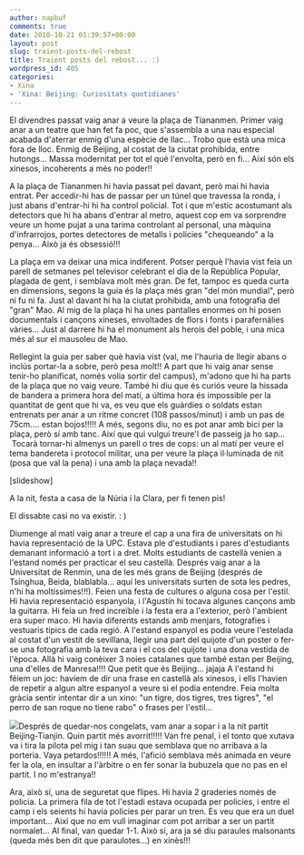 ```yaml
---
author: napbuf
comments: true
date: 2010-10-21 01:39:57+00:00
layout: post
slug: traient-posts-del-rebost
title: Traient posts del rebost... :)
wordpress_id: 405
categories:
- Xina
- 'Xina: Beijing: Curiositats quotidianes'
---
```


El divendres passat vaig anar a veure la plaça de Tiananmen. Primer vaig anar a un teatre que han fet fa poc, que s'assembla a una nau especial acabada d'aterrar enmig d'una espècie de llac... Trobo que està una mica fora de lloc. Enmig de Beijing, al costat de la ciutat prohibida, entre hutongs... Massa modernitat per tot el què l'envolta, però en fi... Així són els xinesos, incoherents a més no poder!!![![](http://napbuf.files.wordpress.com/2010/10/rd_img_4895.jpg?w=300)](http://napbuf.files.wordpress.com/2010/10/rd_img_4895.jpg)

A la plaça de Tiananmen hi havia passat pel davant, però mai hi havia entrat. Per accedir-hi has de passar per un túnel que travessa la ronda, i just abans d'entrar-hi hi ha control policial. Tot i que m'estic acostumant als detectors que hi ha abans d'entrar al metro, aquest cop em va sorprendre veure un home pujat a una tarima controlant al personal, una màquina d'infrarrojos, portes detectores de metalls i polícies "chequeando" a la penya... Això ja és obsessió!!!

La plaça em va deixar una mica indiferent. Potser perquè l'havia vist feia un parell de setmanes pel televisor celebrant el dia de la República Popular, plagada de gent, i semblava molt més gran. De fet, tampoc es queda curta en dimensions, segons la guia és la plaça més gran "del món mundial", però ni fu ni fa. Just al davant hi ha la ciutat prohibida, amb una fotografia del "gran" Mao. Al mig de la plaça hi ha unes pantalles enormes on hi posen documentals i cançons xineses, envoltades de flors i fonts i parafernàlies vàries... Just al darrere hi ha el monument als herois del poble, i una mica més al sur el mausoleu de Mao.

Rellegint la guia per saber què havia vist (val, me l'hauria de llegir abans o inclús portar-la a sobre, però pesa molt!! A part que hi vaig anar sense tenir-ho planificat, només volia sortir del campus), m'adono que hi ha parts de la plaça que no vaig veure. També hi diu que és curiós veure la hissada de bandera a primera hora del matí, a última hora és impossible per la quantitat de gent que hi va, es veu que els guàrdies o soldats estan entrenats per anar a un ritme concret (108 passos/minut) i amb un pas de 75cm.... estan bojos!!!!! A més, segons diu, no es pot anar amb bici per la plaça, però sí amb tanc. Així que qui vulgui treure'l de passeig ja ho sap...  Tocarà tornar-hi almenys un parell o tres de cops: un al matí per veure el tema bandereta i protocol militar, una per veure la plaça il·luminada de nit (posa que val la pena) i una amb la plaça nevada!!

[slideshow]

A la nit, festa a casa de la Núria i la Clara, per fi tenen pis!

El dissabte casi no va existir. : )

Diumenge al matí vaig anar a treure el cap a una fira de universitats on hi havia representació de la UPC. Estava ple d'estudiants i pares d'estudiants demanant informació a tort i a dret. Molts estudiants de castellà venien a l'estand només per practicar el seu castellà. Després vaig anar a la Universitat de Renmin, una de les més grans de Beijing (després de Tsinghua, Beida, blablabla... aquí les universitats surten de sota les pedres, n'hi ha moltíssimes!!!). Feien una festa de cultures o alguna cosa per l'estil. Hi havia representació espanyola, i l'Agustín hi tocava algunes cançons amb la guitarra. Hi feia un fred increïble i la festa era a l'exterior, però l'ambient era super maco. Hi havia diferents estands amb menjars, fotografies i vestuaris típics de cada regió. A l'estand espanyol es podia veure l'estelada al costat d'un vestit de sevillana, llegir una part del quijote d'un poster o fer-se una fotografia amb la teva cara i el cos del quijote i una dona vestida de l'època. Allà hi vaig conèixer 3 noies catalanes que també estan per Beijing, una d'elles de Manresa!!!! Que petit que és Beijing... jajaja A l'estand hi féiem un joc: havíem de dir una frase en castellà als xinesos, i ells l'havien de repetir a algun altre espanyol a veure si el podia entendre. Feia molta gràcia sentir intentar dir a un xino: "un tigre, dos tigres, tres tigres", "el perro de san roque no tiene rabo" o frases per l'estil...

[![](http://napbuf.files.wordpress.com/2010/10/p1060714.jpg?w=150)](http://napbuf.files.wordpress.com/2010/10/p1060714.jpg)Després de quedar-nos congelats, vam anar a sopar i a la nit partit Beijing-Tianjin. Quin partit més avorrit!!!!! Van fre penal, i el tonto que xutava va i tira la pilota pel mig i tan suau que semblava que no arribava a la porteria. Vaya petardos!!!!!! A més, l'afició semblava més animada en veure fer la ola, en insultar a l'àrbitre o en fer sonar la bubuzela que no pas en el partit. I no m'estranya!!![![](http://napbuf.files.wordpress.com/2010/10/p1060726.jpg?w=300)](http://napbuf.files.wordpress.com/2010/10/p1060726.jpg)

Ara, això sí, una de seguretat que flipes. Hi havia 2 graderies només de policia. La primera fila de tot l'estadi estava ocupada per policies, i entre el camp i els seients hi havia policies per parar un tren. Es veu que era un duel important... Així que no em vull imaginar com pot arribar a ser un partit normalet... Al final, van quedar 1-1. Això sí, ara ja sé diu paraules malsonants (queda més ben dit que paraulotes...) en xinès!!!
